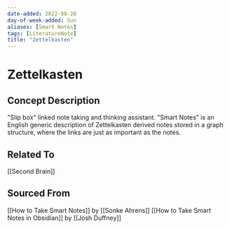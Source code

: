 ```yaml
---
date-added: 2022-08-28
day-of-week-added: Sun
aliases: [Smart Notes]
tags: [LiteratureNote]
title: "Zettelkasten"
---
```


# Zettelkasten

## Concept Description
"Slip box" linked note taking and thinking assistant.
"Smart Notes" is an English generic description of Zettelkasten derived notes stored in a graph structure, where the links are just as important as the notes.



## Related To
[[Second Brain]]


## Sourced From
[[How to Take Smart Notes]] by [[Sonke Ahrens]]
[[How to Take Smart Notes in Obsidian]] by [[Josh Duffney]]
